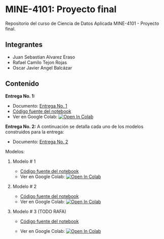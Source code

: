 # MINE-4101: Proyecto final

Repositorio del curso de Ciencia de Datos Aplicada MINE-4101 - Proyecto final.

## Integrantes

* Juan Sebastian Alvarez Eraso
* Rafael Camilo Tejon Rojas
* Oscar Javier Angel Balcázar

## Contenido

**Entrega No. 1:**
  * Documento: [Entrega No. 1](https://github.com/juanalvarez123/MINE-4101-proyecto-final/blob/main/docs/Proyecto%20final%20-%20Primera%20entrega.pdf) 
  * [Código fuente del notebook](https://github.com/juanalvarez123/MINE-4101-proyecto-final/blob/main/Proyecto_Entrega_1.ipynb)
  * Ver en Google Colab: [![Open In Colab](https://colab.research.google.com/assets/colab-badge.svg)](https://colab.research.google.com/github/juanalvarez123/MINE-4101-proyecto-final/blob/main/Proyecto_Entrega_1.ipynb)


**Entrega No. 2:**
  A continuación se detalla cada uno de los modelos construidos para la entrega:

  * Documento: [Entrega No. 2](https://github.com/juanalvarez123/MINE-4101-proyecto-final/blob/main/docs/) 

  Modelos:

1. Modelo # 1
      - [Código fuente del notebook](https://github.com/juanalvarez123/MINE-4101-proyecto-final/blob/main/Segunda_Entrega/Modelo_1.ipynb)
      - Ver en Google Colab: [![Open In Colab](https://colab.research.google.com/assets/colab-badge.svg)](https://colab.research.google.com/github/juanalvarez123/MINE-4101-proyecto-final/blob/main//Segunda_Entrega/Modelo_1.ipynb)

2.  Modelo # 2
      * [Código fuente del notebook](https://github.com/juanalvarez123/MINE-4101-proyecto-final/blob/main/Segunda_Entrega/Modelo_2.ipynb)
      * Ver en Google Colab: [![Open In Colab](https://colab.research.google.com/assets/colab-badge.svg)](https://colab.research.google.com/github/juanalvarez123/MINE-4101-proyecto-final/blob/main//Segunda_Entrega/Modelo_2.ipynb)

3. Modelo # 3 (TODO RAFA)

      * [Código fuente del notebook](https://github.com/juanalvarez123/MINE-4101-proyecto-final/blob/main/Segunda_Entrega/Modelo_2.ipynb)

      * Ver en Google Colab: [![Open In Colab](https://colab.research.google.com/assets/colab-badge.svg)](https://colab.research.google.com/github/juanalvarez123/MINE-4101-proyecto-final/blob/main//Segunda_Entrega/Modelo_2.ipynb)